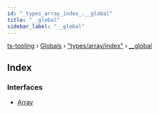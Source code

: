 ```yaml
---
id: "_types_array_index_.__global"
title: "__global"
sidebar_label: "__global"
---
```


[ts-tooling](../index.md) › [Globals](../globals.md) › ["types/array/index"](_types_array_index_.md) › [__global](_types_array_index_.__global.md)

## Index

### Interfaces

* [Array](../interfaces/_types_array_index_.__global.array.md)
